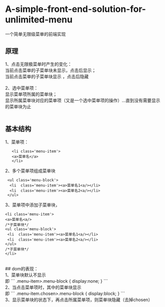 # A-simple-front-end-solution-for-unlimited-menu
一个简单无限级菜单的前端实现 


## 原理
1、点击无限极菜单时产生的变化：<br>
当前点击菜单的子菜单块未显示，点击后显示；<br>
当前点击菜单的子菜单块显示 ，点击后隐藏<br>
<br>
2、选中菜单项：<br>
显示菜单项所属的菜单块；<br>
显示所属菜单块对应的菜单项（又是一个选中菜单项的操作）...直到没有需要显示的菜单块为止<br>
<br>
## 基本结构
1、菜单项：<br>
```
   <li class='menu-item'>
   <a>菜单名</a>
   </li>
``` 
2、多个菜单项组成菜单块
```
 <ul class='menu-block'>
  <li  class='menu-item'><a>菜单名1<a/></li>
  <li  class='menu-item'><a>菜单名2<a/></li>
 </ul>
```   
3、菜单项中添加子菜单块，<br>
```
<li class='menu-item'>
<a>菜单名<a/>
/*子菜单块*/
<ul class='menu-block'>
 <li  class='menu-item'><a>菜单名1<a/></li>
 <li  class='menu-item'><a>菜单名2<a/></li>
</ul>
/*子菜单块*/
</li>
``` 
<br>
## dom的表现：
<br>
1、菜单块默认不显示<br>
即
```
.menu-item>.menu-block
{
display:none;
}
``` 
<br>
2、当点击菜单项时，其中的菜单块显示<br>
即 
```
.menu-item.chosen>.menu-block
{
display:block;
}
``` 
<br>
3、显示菜单块的状态下，再点击所属菜单项，则菜单块隐藏（去掉chosen）


 
